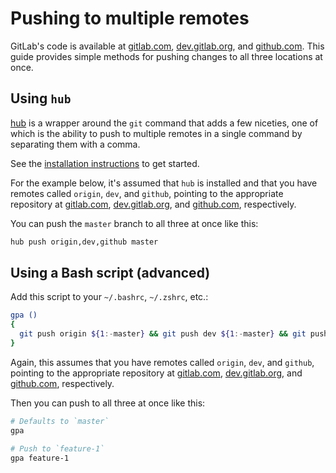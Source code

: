# Pushing to multiple remotes

GitLab's code is available at [gitlab.com], [dev.gitlab.org], and [github.com].
This guide provides simple methods for pushing changes to all three locations at
once.

## Using `hub`

[hub] is a wrapper around the `git` command that adds a few niceties, one of
which is the ability to push to multiple remotes in a single command by
separating them with a comma.

See the [installation instructions](https://github.com/github/hub#installation)
to get started.

For the example below, it's assumed that `hub` is installed and that you have
remotes called `origin`, `dev`, and `github`, pointing to the appropriate
repository at [gitlab.com], [dev.gitlab.org], and [github.com], respectively.

You can push the `master` branch to all three at once like this:

```sh
hub push origin,dev,github master
```

## Using a Bash script (advanced)

Add this script to your `~/.bashrc`, `~/.zshrc`, etc.:

```sh
gpa ()
{
  git push origin ${1:-master} && git push dev ${1:-master} && git push github ${1:-master}
}
```

Again, this assumes that you have remotes called `origin`, `dev`, and `github`,
pointing to the appropriate repository at [gitlab.com], [dev.gitlab.org], and
[github.com], respectively.

Then you can push to all three at once like this:

```sh
# Defaults to `master`
gpa

# Push to `feature-1`
gpa feature-1
```

[gitlab.com]:     https://gitlab.com/gitlab-org/
[dev.gitlab.org]: https://dev.gitlab.org/gitlab/
[github.com]:     https://github.com/gitlabhq/
[hub]:            https://github.com/github/hub
